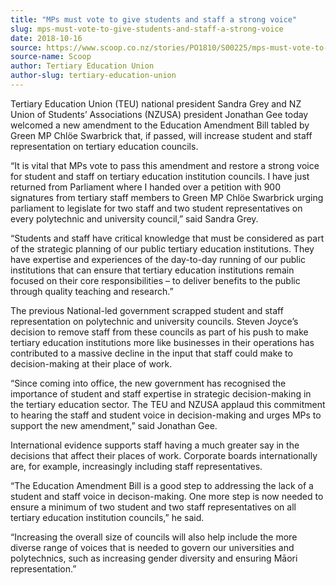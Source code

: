 ```yaml
---
title: "MPs must vote to give students and staff a strong voice"
slug: mps-must-vote-to-give-students-and-staff-a-strong-voice
date: 2018-10-16
source: https://www.scoop.co.nz/stories/PO1810/S00225/mps-must-vote-to-give-students-and-staff-a-strong-voice.htm
source-name: Scoop
author: Tertiary Education Union
author-slug: tertiary-education-union
---
```


<p>Tertiary Education Union (TEU) national president Sandra
Grey and NZ Union of Students’ Associations (NZUSA)
president Jonathan Gee today welcomed a new amendment to the
Education Amendment Bill tabled by Green MP Chlöe Swarbrick
that, if passed, will increase student and staff
representation on tertiary education councils.</p>

<p>“It is
vital that MPs vote to pass this amendment and restore a
strong voice for student and staff on tertiary education
institution councils. I have just returned from Parliament
where I handed over a petition with 900 signatures from
tertiary staff members to Green MP Chlöe Swarbrick urging
parliament to legislate for two staff and two student
representatives on every polytechnic and university
council,” said Sandra Grey.</p>

<p>“Students and staff have
critical knowledge that must be considered as part of the
strategic planning of our public tertiary education
institutions. They have expertise and experiences of the
day-to-day running of our public institutions that can
ensure that tertiary education institutions remain focused
on their core responsibilities – to deliver benefits to
the public through quality teaching and research.”</p>

<p>The
previous National-led government scrapped student and staff
representation on polytechnic and university councils.
Steven Joyce’s decision to remove staff from these
councils as part of his push to make tertiary education
institutions more like businesses in their operations has
contributed to a massive decline in the input that staff
could make to decision-making at their place of
work.
</p>

<p>“Since coming into office, the new government has
recognised the importance of student and staff expertise in
strategic decision-making in the tertiary education sector.
The TEU and NZUSA applaud this commitment to hearing the
staff and student voice in decision-making and urges MPs to
support the new amendment,” said Jonathan
Gee.</p>

<p>International evidence supports staff having a much
greater say in the decisions that affect their places of
work. Corporate boards internationally are, for example,
increasingly including staff representatives.</p>

<p>“The
Education Amendment Bill is a good step to addressing the
lack of a student and staff voice in decison-making. One
more step is now needed to ensure a minimum of two student
and two staff representatives on all tertiary education
institution councils,” he said.</p>

<p>“Increasing the
overall size of councils will also help include the more
diverse range of voices that is needed to govern our
universities and polytechnics, such as increasing gender
diversity and ensuring Māori
representation.”</p>
